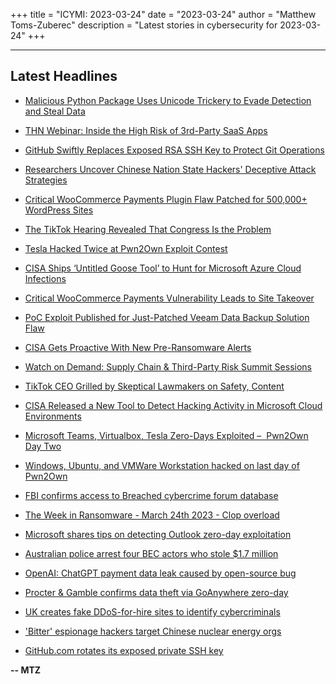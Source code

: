 +++
title = "ICYMI: 2023-03-24"
date = "2023-03-24"
author = "Matthew Toms-Zuberec"
description = "Latest stories in cybersecurity for 2023-03-24"
+++

---------------------------------------------------------------------------
## Latest Headlines
- [Malicious Python Package Uses Unicode Trickery to Evade Detection and Steal Data](https://thehackernews.com/2023/03/malicious-python-package-uses-unicode.html)

- [THN Webinar: Inside the High Risk of 3rd-Party SaaS Apps](https://thehackernews.com/2023/03/thn-webinar-inside-high-risk-of-3rd.html)

- [GitHub Swiftly Replaces Exposed RSA SSH Key to Protect Git Operations](https://thehackernews.com/2023/03/github-swiftly-replaces-exposed-rsa-ssh.html)

- [Researchers Uncover Chinese Nation State Hackers' Deceptive Attack Strategies](https://thehackernews.com/2023/03/researchers-uncover-chinese-nation.html)

- [Critical WooCommerce Payments Plugin Flaw Patched for 500,000+ WordPress Sites](https://thehackernews.com/2023/03/critical-woocommerce-payments-plugin.html)

- [The TikTok Hearing Revealed That Congress Is the Problem](https://www.wired.com/story/tiktok-hearing-congress-us-privacy-law/)

- [Tesla Hacked Twice at Pwn2Own Exploit Contest](https://www.securityweek.com/tesla-hacked-twice-at-pwn2own-exploit-contest/)

- [CISA Ships ‘Untitled Goose Tool’ to Hunt for Microsoft Azure Cloud Infections](https://www.securityweek.com/cisa-ships-untitled-goose-tool-to-hunt-for-microsoft-azure-cloud-infections/)

- [Critical WooCommerce Payments Vulnerability Leads to Site Takeover](https://www.securityweek.com/critical-woocommerce-payments-vulnerability-leads-to-site-takeover/)

- [PoC Exploit Published for Just-Patched Veeam Data Backup Solution Flaw](https://www.securityweek.com/poc-exploit-published-for-just-patched-veeam-data-backup-solution-flaw/)

- [CISA Gets Proactive With New Pre-Ransomware Alerts](https://www.securityweek.com/cisa-gets-proactive-with-new-pre-ransomware-alerts/)

- [Watch on Demand: Supply Chain & Third-Party Risk Summit Sessions](https://www.securityweek.com/watch-on-demand-supply-chain-third-party-risk-summit-sessions/)

- [TikTok CEO Grilled by Skeptical Lawmakers on Safety, Content](https://www.securityweek.com/tiktok-ceo-grilled-by-skeptical-lawmakers-on-safety-content/)

- [CISA Released a New Tool to Detect Hacking Activity in Microsoft Cloud Environments](https://cybersecuritynews.com/cisa-new-tool/)

- [Microsoft Teams, Virtualbox, Tesla Zero-Days Exploited –  Pwn2Own Day Two](https://cybersecuritynews.com/pwn2own-vancouver-2023/)

- [Windows, Ubuntu, and VMWare Workstation hacked on last day of Pwn2Own](https://www.bleepingcomputer.com/news/security/windows-ubuntu-and-vmware-workstation-hacked-on-last-day-of-pwn2own/)

- [FBI confirms access to Breached cybercrime forum database](https://www.bleepingcomputer.com/news/security/fbi-confirms-access-to-breached-cybercrime-forum-database/)

- [The Week in Ransomware - March 24th 2023 - Clop overload](https://www.bleepingcomputer.com/news/security/the-week-in-ransomware-march-24th-2023-clop-overload/)

- [Microsoft shares tips on detecting Outlook zero-day exploitation](https://www.bleepingcomputer.com/news/security/microsoft-shares-tips-on-detecting-outlook-zero-day-exploitation/)

- [Australian police arrest four BEC actors who stole $1.7 million](https://www.bleepingcomputer.com/news/security/australian-police-arrest-four-bec-actors-who-stole-17-million/)

- [OpenAI: ChatGPT payment data leak caused by open-source bug](https://www.bleepingcomputer.com/news/security/openai-chatgpt-payment-data-leak-caused-by-open-source-bug/)

- [Procter & Gamble confirms data theft via GoAnywhere zero-day](https://www.bleepingcomputer.com/news/security/procter-and-gamble-confirms-data-theft-via-goanywhere-zero-day/)

- [UK creates fake DDoS-for-hire sites to identify cybercriminals](https://www.bleepingcomputer.com/news/security/uk-creates-fake-ddos-for-hire-sites-to-identify-cybercriminals/)

- ['Bitter' espionage hackers target Chinese nuclear energy orgs](https://www.bleepingcomputer.com/news/security/bitter-espionage-hackers-target-chinese-nuclear-energy-orgs/)

- [GitHub.com rotates its exposed private SSH key](https://www.bleepingcomputer.com/news/security/githubcom-rotates-its-exposed-private-ssh-key/)

**-- MTZ**